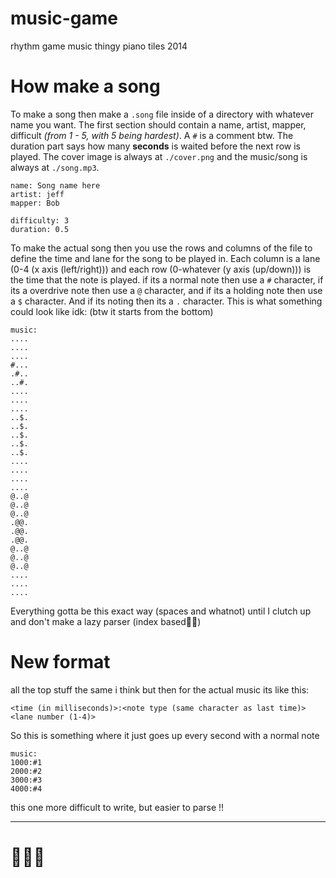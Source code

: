 # music-game
rhythm game music thingy piano tiles 2014


# How make a song
To make a song then make a `.song` file inside of a directory with whatever name you want. The first section should contain a name, artist, mapper, difficult *(from 1 - 5, with 5 being hardest)*. A `#` is a comment btw. The duration part says how many **seconds** is waited before the next row is played. The cover image is always at `./cover.png` and the music/song is always at `./song.mp3`.
```
name: Song name here
artist: jeff
mapper: Bob

difficulty: 3
duration: 0.5
```
To make the actual song then you use the rows and columns of the file to define the time and lane for the song to be played in. Each column is a lane (0-4 (x axis (left/right))) and each row (0-whatever (y axis (up/down))) is the time that the note is played. if its a normal note then use a `#` character, if its a overdrive note then use a `@` character, and if its a holding note then use a `$` character. And if its noting then its a `.` character. This is what something could look like idk: (btw it starts from the bottom)
```
music:
....
....
....
#...
.#..
..#.
....
....
....
..$.
..$.
..$.
..$.
..$.
....
....
....
....
@..@
@..@
@..@
.@@.
.@@.
.@@.
@..@
@..@
@..@
....
....
....
```
Everything gotta be this exact way (spaces and whatnot) until I clutch up and don't make a lazy parser (index based🤪🤪)

# New format
all the top stuff the same i think but then for the actual music its like this:
```song
<time (in milliseconds)>:<note type (same character as last time)><lane number (1-4)>
```
So this is something where it just goes up every second with a normal note
```song
music:
1000:#1
2000:#2
3000:#3
4000:#4
```
this one more difficult to write, but easier to parse !!

---
# 🤺🤺🤺